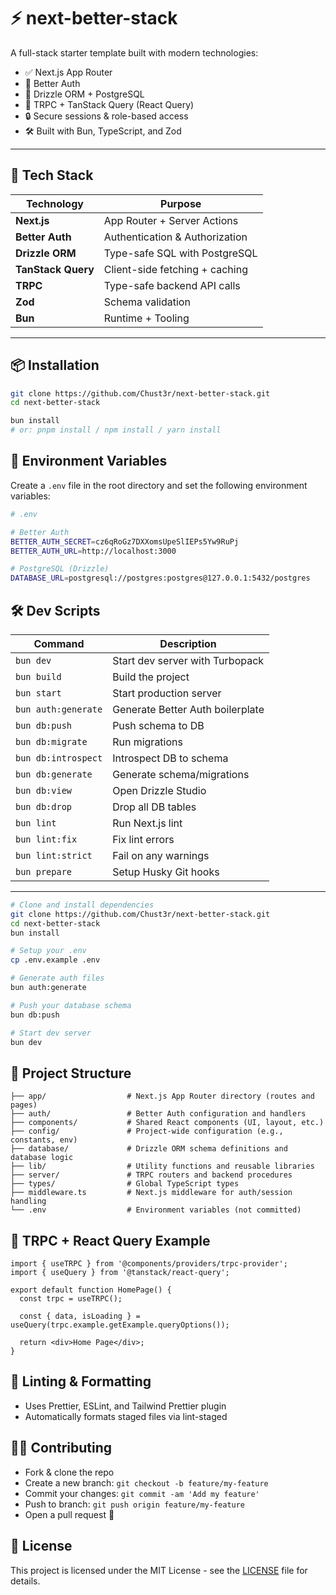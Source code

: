 # ⚡ next-better-stack

A full-stack starter template built with modern technologies:

- ✅ Next.js App Router
- 🔐 Better Auth
- 🧱 Drizzle ORM + PostgreSQL
- 🧠 TRPC + TanStack Query (React Query)
- 🔒 Secure sessions & role-based access
- 🛠️ Built with Bun, TypeScript, and Zod

---

## 🚀 Tech Stack

| Technology         | Purpose                        |
| ------------------ | ------------------------------ |
| **Next.js**        | App Router + Server Actions    |
| **Better Auth**    | Authentication & Authorization |
| **Drizzle ORM**    | Type-safe SQL with PostgreSQL  |
| **TanStack Query** | Client-side fetching + caching |
| **TRPC**           | Type-safe backend API calls    |
| **Zod**            | Schema validation              |
| **Bun**            | Runtime + Tooling              |

---

## 📦 Installation

```bash
git clone https://github.com/Chust3r/next-better-stack.git
cd next-better-stack

bun install
# or: pnpm install / npm install / yarn install
```

## 🌱 Environment Variables

Create a `.env` file in the root directory and set the following environment variables:

```bash
# .env

# Better Auth
BETTER_AUTH_SECRET=cz6qRoGz7DXXomsUpeSlIEPs5Yw9RuPj
BETTER_AUTH_URL=http://localhost:3000

# PostgreSQL (Drizzle)
DATABASE_URL=postgresql://postgres:postgres@127.0.0.1:5432/postgres
```

## 🛠️ Dev Scripts

| Command             | Description                      |
| ------------------- | -------------------------------- |
| `bun dev`           | Start dev server with Turbopack  |
| `bun build`         | Build the project                |
| `bun start`         | Start production server          |
| `bun auth:generate` | Generate Better Auth boilerplate |
| `bun db:push`       | Push schema to DB                |
| `bun db:migrate`    | Run migrations                   |
| `bun db:introspect` | Introspect DB to schema          |
| `bun db:generate`   | Generate schema/migrations       |
| `bun db:view`       | Open Drizzle Studio              |
| `bun db:drop`       | Drop all DB tables               |
| `bun lint`          | Run Next.js lint                 |
| `bun lint:fix`      | Fix lint errors                  |
| `bun lint:strict`   | Fail on any warnings             |
| `bun prepare`       | Setup Husky Git hooks            |

---

```bash
# Clone and install dependencies
git clone https://github.com/Chust3r/next-better-stack.git
cd next-better-stack
bun install

# Setup your .env
cp .env.example .env

# Generate auth files
bun auth:generate

# Push your database schema
bun db:push

# Start dev server
bun dev
```

## 📁 Project Structure

```
├── app/                  # Next.js App Router directory (routes and pages)
├── auth/                 # Better Auth configuration and handlers
├── components/           # Shared React components (UI, layout, etc.)
├── config/               # Project-wide configuration (e.g., constants, env)
├── database/             # Drizzle ORM schema definitions and database logic
├── lib/                  # Utility functions and reusable libraries
├── server/               # TRPC routers and backend procedures
├── types/                # Global TypeScript types
├── middleware.ts         # Next.js middleware for auth/session handling
└── .env                  # Environment variables (not committed)
```

## 🧪 TRPC + React Query Example

```tsx
import { useTRPC } from '@components/providers/trpc-provider';
import { useQuery } from '@tanstack/react-query';

export default function HomePage() {
  const trpc = useTRPC();

  const { data, isLoading } = useQuery(trpc.example.getExample.queryOptions());

  return <div>Home Page</div>;
}
```

## 💅 Linting & Formatting

- Uses Prettier, ESLint, and Tailwind Prettier plugin
- Automatically formats staged files via lint-staged

## 🧑‍💻 Contributing

- Fork & clone the repo
- Create a new branch: `git checkout -b feature/my-feature`
- Commit your changes: `git commit -am 'Add my feature'`
- Push to branch: `git push origin feature/my-feature`
- Open a pull request 🚀

## 📝 License

This project is licensed under the MIT License - see the [LICENSE](LICENSE) file for details.
